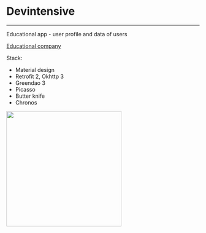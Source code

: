 # Devintensive
____
Educational app - user profile and data of users

[Educational company](http://skill-branch.ru)

Stack:
- Material design
- Retrofit 2, Okhttp 3
- Greendao 3
- Picasso
- Butter knife
- Chronos

<img src="https://s3-us-west-2.amazonaws.com/udacity-profiles/production/projects/10912063222-project-bcfd14d2d131a24f0a1647cb4acc3379.jpeg?t=1528350879126" width="300">
